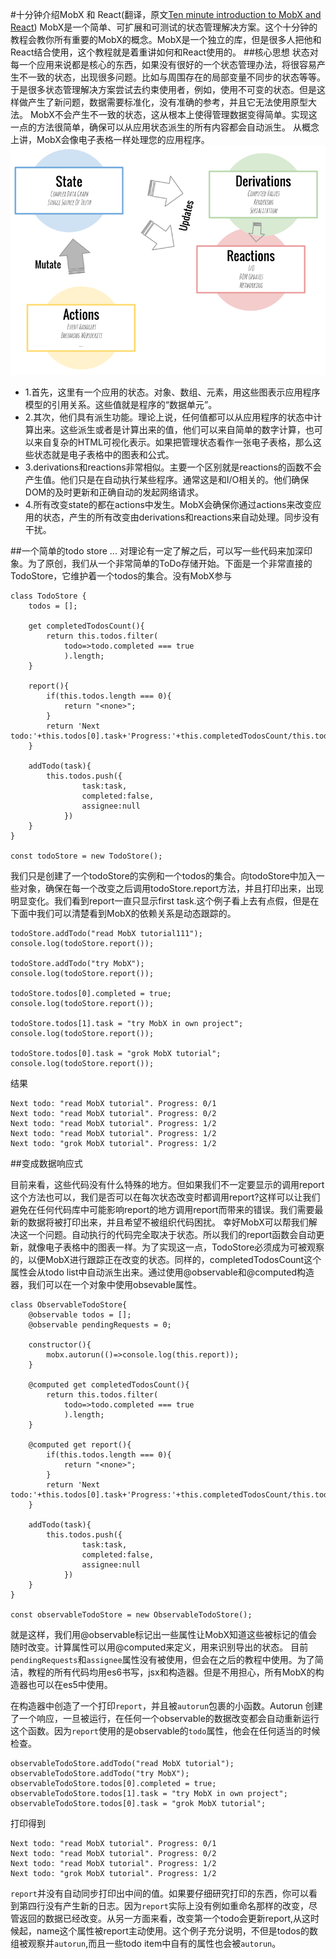 #十分钟介绍MobX 和 React(翻译，原文[Ten minute introduction to MobX and React](https://mobxjs.github.io/mobx/getting-started.html))
MobX是一个简单、可扩展和可测试的状态管理解决方案。这个十分钟的教程会教你所有重要的MobX的概念。MobX是一个独立的库，但是很多人把他和React结合使用，这个教程就是着重讲如何和React使用的。
##核心思想
状态对每一个应用来说都是核心的东西，如果没有很好的一个状态管理办法，将很容易产生不一致的状态，出现很多问题。比如与周围存在的局部变量不同步的状态等等。于是很多状态管理解决方案尝试去约束使用者，例如，使用不可变的状态。但是这样做产生了新问题，数据需要标准化，没有准确的参考，并且它无法使用原型大法。
MobX不会产生不一致的状态，这从根本上使得管理数据变得简单。实现这一点的方法很简单，确保可以从应用状态派生的所有内容都会自动派生。
从概念上讲，MobX会像电子表格一样处理您的应用程序。
![](/img/overview.png) 
* 1.首先，这里有一个应用的状态。对象、数组、元素，用这些图表示应用程序模型的引用关系。这些值就是程序的“数据单元”。
* 2.其次，他们具有派生功能。理论上说，任何值都可以从应用程序的状态中计算出来。这些派生或者是计算出来的值，他们可以来自简单的数字计算，也可以来自复杂的HTML可视化表示。如果把管理状态看作一张电子表格，那么这些状态就是电子表格中的图表和公式。
* 3.derivations和reactions非常相似。主要一个区别就是reactions的函数不会产生值。他们只是在自动执行某些程序。通常这是和I/O相关的。他们确保DOM的及时更新和正确自动的发起网络请求。
* 4.所有改变state的都在actions中发生。MobX会确保你通过actions来改变应用的状态，产生的所有改变由derivations和reactions来自动处理。同步没有干扰。

##一个简单的todo store ...
对理论有一定了解之后，可以写一些代码来加深印象。为了原创，我们从一个非常简单的ToDo存储开始。下面是一个非常直接的TodoStore，它维护着一个todos的集合。没有MobX参与
```
class TodoStore {
	todos = [];

	get completedTodosCount(){
		return this.todos.filter(
			todo=>todo.completed === true
			).length;
	}

	report(){
		if(this.todos.length === 0){
			return "<none>";
		}
		return 'Next todo:'+this.todos[0].task+'Progress:'+this.completedTodosCount/this.todos.length;
	}

	addTodo(task){
		this.todos.push({
				task:task,
				completed:false,
				assignee:null
			})
	}
}

const todoStore = new TodoStore();
```

我们只是创建了一个todoStore的实例和一个todos的集合。向todoStore中加入一些对象，确保在每一个改变之后调用todoStore.report方法，并且打印出来，出现明显变化。我们看到report一直只显示first task.这个例子看上去有点假，但是在下面中我们可以清楚看到MobX的依赖关系是动态跟踪的。
```
todoStore.addTodo("read MobX tutorial111");
console.log(todoStore.report());

todoStore.addTodo("try MobX");
console.log(todoStore.report());

todoStore.todos[0].completed = true;
console.log(todoStore.report());

todoStore.todos[1].task = "try MobX in own project";
console.log(todoStore.report());

todoStore.todos[0].task = "grok MobX tutorial";
console.log(todoStore.report());
```

结果
```
Next todo: "read MobX tutorial". Progress: 0/1
Next todo: "read MobX tutorial". Progress: 0/2
Next todo: "read MobX tutorial". Progress: 1/2
Next todo: "read MobX tutorial". Progress: 1/2
Next todo: "grok MobX tutorial". Progress: 1/2
```

##变成数据响应式

目前来看，这些代码没有什么特殊的地方。但如果我们不一定要显示的调用report这个方法也可以，我们是否可以在每次状态改变时都调用report?这样可以让我们避免在任何代码库中可能影响report的地方调用report而带来的错误。我们需要最新的数据将被打印出来，并且希望不被组织代码困扰。
幸好MobX可以帮我们解决这一个问题。自动执行的代码完全取决于状态。所以我们的report函数会自动更新，就像电子表格中的图表一样。为了实现这一点，TodoStore必须成为可被观察的，以便MobX进行跟踪正在改变的状态。同样的，completedTodosCount这个属性会从todo list中自动派生出来。通过使用@observable和@computed构造器，我们可以在一个对象中使用obsevable属性。

```
class ObservableTodoStore{
	@observable todos = [];
	@observable pendingRequests = 0;

	constructor(){
		mobx.autorun(()=>console.log(this.report));
	}

	@computed get completedTodosCount(){
		return this.todos.filter(
			todo=>todo.completed === true
			).length;
	}

	@computed get report(){
		if(this.todos.length === 0){
			return "<none>";
		}
		return 'Next todo:'+this.todos[0].task+'Progress:'+this.completedTodosCount/this.todos.length;
	}

	addTodo(task){
		this.todos.push({
				task:task,
				completed:false,
				assignee:null
			})
	}
}

const observableTodoStore = new ObservableTodoStore();
```
就是这样，我们用@observable标记出一些属性让MobX知道这些被标记的值会随时改变。计算属性可以用@computed来定义，用来识别导出的状态。
目前`pendingRequests`和`assignee`属性没有被使用，但会在之后的教程中使用。为了简洁，教程的所有代码均用es6书写，jsx和构造器。但是不用担心，所有MobX的构造器也可以在es5中使用。

在构造器中创造了一个打印`report`，并且被`autorun`包裹的小函数。Autorun 创建了一个响应，一旦被运行，在任何一个observable的数据改变都会自动重新运行这个函数。因为`report`使用的是observable的`todo`属性，他会在任何适当的时候检查。
```
observableTodoStore.addTodo("read MobX tutorial");
observableTodoStore.addTodo("try MobX");
observableTodoStore.todos[0].completed = true;
observableTodoStore.todos[1].task = "try MobX in own project";
observableTodoStore.todos[0].task = "grok MobX tutorial";
```

打印得到
```
Next todo: "read MobX tutorial". Progress: 0/1
Next todo: "read MobX tutorial". Progress: 0/2
Next todo: "read MobX tutorial". Progress: 1/2
Next todo: "grok MobX tutorial". Progress: 1/2
```
`report`并没有自动同步打印出中间的值。如果要仔细研究打印的东西，你可以看到第四行没有产生新的日志。因为`report`实际上没有例如重命名那样的改变，尽管返回的数据已经改变。从另一方面来看，改变第一个todo会更新report,从这时候起，name这个属性被report主动使用。这个例子充分说明，不但是todos的数组被观察并`autorun`,而且一些todo item中自有的属性也会被`autorun`。
